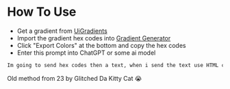 # How To Use
- Get a gradient from [UiGradients](https://uigradients.com/#EveningSunshine)
- Import the gradient hex codes into [Gradient Generator](https://colordesigner.io/gradient-generator)
- Click "Export Colors" at the bottom and copy the hex codes
- Enter this prompt into ChatGPT or some ai model

```markdown
Im going to send hex codes then a text, when i send the text use HTML color tags for every letter of the text like <color= ></color> and put them all in one line
```

Old method from 23 by Glitched Da Kitty Cat :sob:
